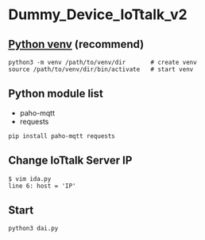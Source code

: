 # Dummy_Device_IoTtalk_v2

## [Python venv](https://docs.python.org/3/tutorial/venv.html) (recommend) 
```
python3 -m venv /path/to/venv/dir       # create venv
source /path/to/venv/dir/bin/activate   # start venv
```

## Python module list
- paho-mqtt
- requests
```
pip install paho-mqtt requests
```



## Change IoTtalk Server IP
```
$ vim ida.py
line 6: host = 'IP'
```

## Start
```
python3 dai.py
```
